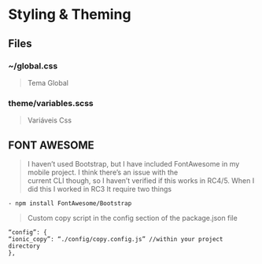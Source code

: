 # Styling & Theming

## Files

### ~/global.css
> Tema Global
### theme/variables.scss
> Variáveis Css

## FONT AWESOME

> I haven’t used Bootstrap, but I have included FontAwesome in my mobile project. I think there’s an issue with the       
>current CLI though, so I haven’t verified if this works in RC4/5. When I did this I worked in RC3
>It require two things
```
- npm install FontAwesome/Bootstrap
```
> Custom copy script in the config section of the package.json file
```
“config”: {
“ionic_copy”: “./config/copy.config.js” //within your project directory
},
```